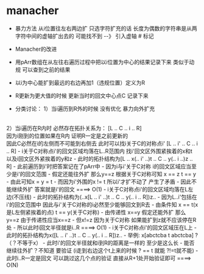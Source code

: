 # manacher

- 暴力方法  从i位置往左右两边扩   只选字符扩充的话  长度为偶数的字符串是从两字符中间的虚轴扩出去的  可能找不到
--》 引入虚轴 # 标记

- Manacher的改进
- 用pArr数组在从左往右遍历过程中把以i位置为中心的结果记录下来  类似于动规 可以查到之前的结果
- 以i为中心能扩到最远的右边再加1（违规位置）定义为R 
- R更新为更大值的时候 更新当时的回文中心点C 记录下来
- 分类讨论：
1）当i遍历到R外的时候 没有优化 暴力向外扩充
<br/>
2）当i遍历在R内时  必然存在拓扑关系为： [L .. C .. i .. R] <br/>
因为i刚到的位置如果在R内 证明R一定是之前更新的 <br/>
因此C必然在i的左侧而不可能到右侧去 此时可以找i关于C的对称点i'  [L .. i' .. C .. i .. R]
- i关于C对称点i'的回文区域均落在L..R范围内  找i'回文区外围紧挨着的x和t 以及i回文区外紧挨着的y和z
  - 此时的拓扑结构为[L .. x(.. i' ..)t .. C .. y(.. i ..)z .. R]
  - 此前遍历到i'时把答案记在了pArr中
  - 因为i与i'关于C对称  i的回文区域应当至少是i'的回文范围
  - 假定还能往外扩 那么y==z   根据关于C对称可知  x == z   t == y
  - 由此可知x = y = t 
  - 而因为i'外围的x != t 所以i'才扩不动了 产生了矛盾  
  - 因此不能继续外扩 答案就是i'的回文    ====> O(1)
- i关于C对称点i'的回文区域均落在L左边(不压线)  
  - 此时的拓扑结构为(..x[L .. i' ..)t .. C .. y(.. i .. R])z..
  - 因为L..i'包括在i'的回文范围中 因此与i'关于C对称的i必然至少能够回文到R去
  - 由条件知 x == t(x是L左侧紧挨着的点)   t == y(关于C对称)
  - 由传递性 x==y 假定还能外扩 那么y==z  由于传递性应当x==z 
  - 但x!=z 因为关于C对称 如果能扩到z就不应该停在R处
  - 所以此时i回文半径就是i..R   ====> O(1)
- i关于C对称点i'的回文区域压在L上
  - 此时的拓扑结构为x([L .. i' ..)t .. C .. y(.. i .. R])z..
  - 举例: x[abctcba t abctcba] ?    （？不等于x）
  - 此时i'的回文半径就和i到R的距离是一样的  至少是这么长
  - 能否继续往外扩？不知道 要验证 (i走到右边这个t上来的时候 ? == t 就能   ?!=t就不能)
  - 此时i..R一定是回文 可以跳过这几个点的验证 直接从R+1处开始验证即可  ====> O(N)
